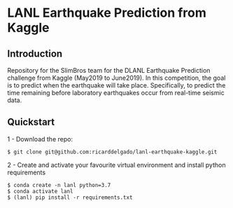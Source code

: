 # LANL Earthquake Prediction from Kaggle

## Introduction
Repository for the SlimBros team for the DLANL Earthquake Prediction challenge from Kaggle (May2019 to June2019). In this competition, the goal is to predict when the earthquake will take place. Specifically, to predict the time remaining before laboratory earthquakes occur from real-time seismic data.

## Quickstart
 1 - Download the repo:
 ```
 $ git clone git@github.com:ricarddelgado/lanl-earthquake-kaggle.git
 ```
 2 - Create and activate your favourite virtual environment and install python requirements
```
$ conda create -n lanl python=3.7
$ conda activate lanl
$ (lanl) pip install -r requirements.txt
```

